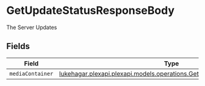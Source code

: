 # GetUpdateStatusResponseBody

The Server Updates


## Fields

| Field                                                                                                                                 | Type                                                                                                                                  | Required                                                                                                                              | Description                                                                                                                           |
| ------------------------------------------------------------------------------------------------------------------------------------- | ------------------------------------------------------------------------------------------------------------------------------------- | ------------------------------------------------------------------------------------------------------------------------------------- | ------------------------------------------------------------------------------------------------------------------------------------- |
| `mediaContainer`                                                                                                                      | [lukehagar.plexapi.plexapi.models.operations.GetUpdateStatusMediaContainer](../../models/operations/GetUpdateStatusMediaContainer.md) | :heavy_minus_sign:                                                                                                                    | N/A                                                                                                                                   |
